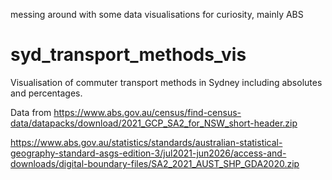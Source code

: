 messing around with some data visualisations for curiosity, mainly ABS

# syd_transport_methods_vis 
Visualisation of commuter transport methods in Sydney including absolutes and percentages. 

Data from https://www.abs.gov.au/census/find-census-data/datapacks/download/2021_GCP_SA2_for_NSW_short-header.zip 

https://www.abs.gov.au/statistics/standards/australian-statistical-geography-standard-asgs-edition-3/jul2021-jun2026/access-and-downloads/digital-boundary-files/SA2_2021_AUST_SHP_GDA2020.zip
